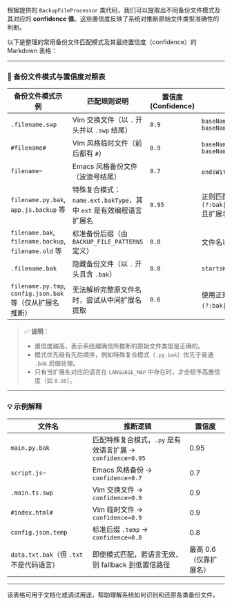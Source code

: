 根据提供的 `BackupFileProcessor` 类代码，我们可以提取出不同备份文件模式及其对应的 **confidence 值**。这些置信度反映了系统对推断原始文件类型准确性的判断。

以下是整理的常用备份文件匹配模式及其最终置信度（confidence）的 Markdown 表格：

---

### 📁 备份文件模式与置信度对照表

| 备份文件模式示例 | 匹配规则说明 | 置信度 (Confidence) | 触发条件 |
|------------------|--------------|---------------------|----------|
| `.filename.swp` | Vim 交换文件（以 `.` 开头并以 `.swp` 结尾） | `0.9` | `baseName.startsWith('.') && baseName.endsWith('.swp')` |
| `#filename#` | Vim 风格临时文件（前后都有 `#`） | `0.9` | `baseName.startsWith('#') && baseName.endsWith('#')` |
| `filename~` | Emacs 风格备份文件（波浪号结尾） | `0.7` | `endsWith('~')` 且不为 `.bak~` |
| `filename.py.bak`, `app.js.backup` 等 | 特殊复合模式：`name.ext.bakType`，其中 `ext` 是有效编程语言扩展名 | `0.95` | 正则匹配 `/^(.+?)\.([a-z0-9]+)\.(?:bak\|backup\|old\|tmp\|temp\|orig\|save\|swo)$/i` 且扩展名有效 |
| `filename.bak`, `filename.backup`, `filename.old` 等 | 标准备份后缀（由 `BACKUP_FILE_PATTERNS` 定义） | `0.8` | 文件名以标准备份后缀结尾 |
| `.filename.bak` | 隐藏备份文件（以 `.` 开头且含 `.bak`） | `0.8` | `startsWith('.') && includes('.bak')` |
| `filename.py.tmp`, `config.json.bak` 等（仅从扩展名推断） | 无法解析完整原文件名时，尝试从中间扩展名提取 | `0.6` | 使用正则 `/\.([a-z0-9]+)(?:\.(?:bak\|backup\|old\|tmp\|temp))?$/i` 提取扩展名 |

> ✅ **说明**：
> - 置信度越高，表示系统越确信所推断的原始文件类型是正确的。
> - 模式优先级有先后顺序，例如特殊复合模式（`.py.bak`）优先于普通 `.bak` 后缀处理。
> - 只有当扩展名对应的语言在 `LANGUAGE_MAP` 中存在时，才会赋予高置信度（如 `0.95`）。

---

### 💡 示例解释

| 文件名 | 推断逻辑 | 置信度 |
|--------|---------|-------|
| `main.py.bak` | 匹配特殊复合模式，`.py` 是有效语言扩展 → `confidence=0.95` | 0.95 |
| `script.js~` | Emacs 风格备份 → `confidence=0.7` | 0.7 |
| `.main.ts.swp` | Vim 交换文件 → `confidence=0.9` | 0.9 |
| `#index.html#` | Vim 临时文件 → `confidence=0.9` | 0.9 |
| `config.json.temp` | 标准后缀 `.temp` → `confidence=0.8` | 0.8 |
| `data.txt.bak`（但 `.txt` 不是代码语言） | 即使模式匹配，若语言无效，则 fallback 到低置信路径 | 最高 0.6（仅靠扩展名） |

---

该表格可用于文档化或调试用途，帮助理解系统如何识别和还原各类备份文件。